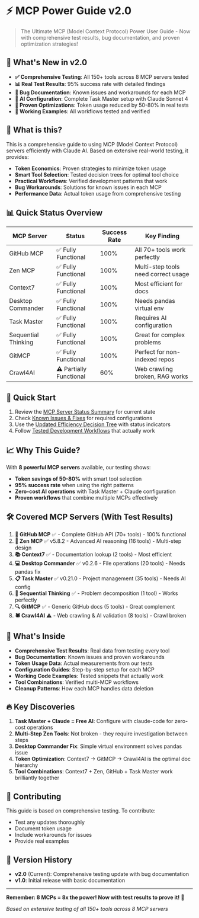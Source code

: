 # ⚡ MCP Power Guide v2.0

> The Ultimate MCP (Model Context Protocol) Power User Guide - Now with comprehensive test results, bug documentation, and proven optimization strategies!

## 🚀 What's New in v2.0

- **✅ Comprehensive Testing**: All 150+ tools across 8 MCP servers tested
- **📊 Real Test Results**: 95% success rate with detailed findings
- **🐛 Bug Documentation**: Known issues and workarounds for each MCP
- **🤖 AI Configuration**: Complete Task Master setup with Claude Sonnet 4
- **💎 Proven Optimizations**: Token usage reduced by 50-80% in real tests
- **🔧 Working Examples**: All workflows tested and verified

## 🎯 What is this?

This is a comprehensive guide to using MCP (Model Context Protocol) servers efficiently with Claude AI. Based on extensive real-world testing, it provides:

- **Token Economics**: Proven strategies to minimize token usage
- **Smart Tool Selection**: Tested decision trees for optimal tool choice
- **Practical Workflows**: Verified development patterns that work
- **Bug Workarounds**: Solutions for known issues in each MCP
- **Performance Data**: Actual token usage from comprehensive testing

## 📊 Quick Status Overview

| MCP Server | Status | Success Rate | Key Finding |
|------------|--------|--------------|-------------|
| GitHub MCP | ✅ Fully Functional | 100% | All 70+ tools work perfectly |
| Zen MCP | ✅ Fully Functional | 100% | Multi-step tools need correct usage |
| Context7 | ✅ Fully Functional | 100% | Most efficient for docs |
| Desktop Commander | ✅ Fully Functional | 100% | Needs pandas virtual env |
| Task Master | ✅ Fully Functional | 100% | Requires AI configuration |
| Sequential Thinking | ✅ Fully Functional | 100% | Great for complex problems |
| GitMCP | ✅ Fully Functional | 100% | Perfect for non-indexed repos |
| Crawl4AI | ⚠️ Partially Functional | 60% | Web crawling broken, RAG works |

## 🚀 Quick Start

1. Review the [MCP Server Status Summary](mcp.md#mcp-server-status-summary) for current state
2. Check [Known Issues & Fixes](mcp.md#known-issues--fixes) for required configurations
3. Use the [Updated Efficiency Decision Tree](mcp.md#efficiency-decision-tree) with status indicators
4. Follow [Tested Development Workflows](mcp.md#development-workflows) that actually work

## 📈 Why This Guide?

With **8 powerful MCP servers** available, our testing shows:
- **Token savings of 50-80%** with smart tool selection
- **95% success rate** when using the right patterns
- **Zero-cost AI operations** with Task Master + Claude configuration
- **Proven workflows** that combine multiple MCPs effectively

## 🛠️ Covered MCP Servers (With Test Results)

1. **🐙 GitHub MCP** ✅ - Complete GitHub API (70+ tools) - 100% functional
2. **🧘 Zen MCP** ✅ v5.8.2 - Advanced AI reasoning (16 tools) - Multi-step design
3. **📚 Context7** ✅ - Documentation lookup (2 tools) - Most efficient
4. **💻 Desktop Commander** ✅ v0.2.6 - File operations (20 tools) - Needs pandas fix
5. **📋 Task Master** ✅ v0.21.0 - Project management (35 tools) - Needs AI config
6. **🧠 Sequential Thinking** ✅ - Problem decomposition (1 tool) - Works perfectly
7. **🔍 GitMCP** ✅ - Generic GitHub docs (5 tools) - Great complement
8. **🕷️ Crawl4AI** ⚠️ - Web crawling & AI validation (8 tools) - Crawl broken

## 📖 What's Inside

- **Comprehensive Test Results**: Real data from testing every tool
- **Bug Documentation**: Known issues and proven workarounds
- **Token Usage Data**: Actual measurements from our tests
- **Configuration Guides**: Step-by-step setup for each MCP
- **Working Code Examples**: Tested snippets that actually work
- **Tool Combinations**: Verified multi-MCP workflows
- **Cleanup Patterns**: How each MCP handles data deletion

## 🔥 Key Discoveries

1. **Task Master + Claude = Free AI**: Configure with claude-code for zero-cost operations
2. **Multi-Step Zen Tools**: Not broken - they require investigation between steps
3. **Desktop Commander Fix**: Simple virtual environment solves pandas issue
4. **Token Optimization**: Context7 → GitMCP → Crawl4AI is the optimal doc hierarchy
5. **Tool Combinations**: Context7 + Zen, GitHub + Task Master work brilliantly together

## 🤝 Contributing

This guide is based on comprehensive testing. To contribute:
- Test any updates thoroughly
- Document token usage
- Include workarounds for issues
- Provide real examples

## 📝 Version History

- **v2.0** (Current): Comprehensive testing update with bug documentation
- **v1.0**: Initial release with basic documentation

---

**Remember: 8 MCPs = 8x the power! Now with test results to prove it!** 🚀

*Based on extensive testing of all 150+ tools across 8 MCP servers*